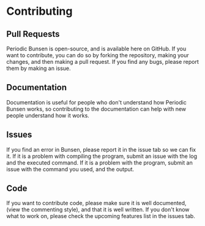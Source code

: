 # Contributing

## Pull Requests
Periodic Bunsen is open-source, and is available here on GitHub. If you want to contribute, you can do so by forking the repository, making your changes, and then making a pull request. If you find any bugs, please report them by making an issue.

## Documentation
Documentation is useful for people who don't understand how Periodic Bunsen works, so contributing to the documentation can help with new people understand how it works.

## Issues
If you find an error in Bunsen, please report it in the issue tab so we can fix it. If it is a problem with compiling the program, submit an issue with the log and the executed command. If it is a problem with the program, submit an issue with the command you used, and the output.

## Code
If you want to contribute code, please make sure it is well documented, (view the commenting style), and that it is well written. If you don't know what to work on, please check the upcoming features list in the issues tab.